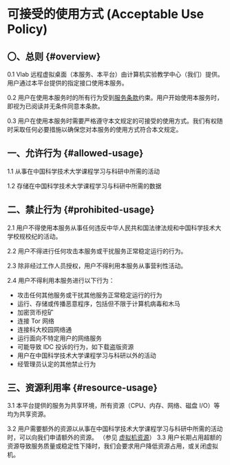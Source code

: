 # 可接受的使用方式 (Acceptable Use Policy)

## 〇、总则 {#overview}

0.1 Vlab 远程虚拟桌面（本服务、本平台）由计算机实验教学中心（我们）提供。用户通过本平台提供的指定接口使用本服务。

0.2 用户在使用本服务时的所有行为受到[服务条款](terms-of-service.md)约束。用户开始使用本服务时，即视为已阅读并无条件同意本条款。

0.3 用户在使用本服务时需要严格遵守本文规定的可接受的使用方式。我们有权随时采取任何必要措施以确保您对本服务的使用方式符合本文规定。

## 一、允许行为 {#allowed-usage}

1.1 从事在中国科学技术大学课程学习与科研中所需的活动

1.2 存储在中国科学技术大学课程学习与科研中所需的数据

## 二、禁止行为 {#prohibited-usage}

2.1 用户不得使用本服务从事任何违反中华人民共和国法律法规和中国科学技术大学校规校纪的活动。

2.2 用户不得进行任何攻击本服务或干扰服务正常稳定运行的行为。

2.3 除非经过工作人员授权，用户不得利用本服务从事营利性活动。

2.4 用户不得利用本服务进行以下行为：

- 攻击任何其他服务或干扰其他服务正常稳定运行的行为
- 运行、存储或传播恶意程序，包括但不限于计算机病毒和木马
- 加密货币挖矿
- 连接 Tor 网络
- 连接科大校园网络通
- 运行面向不特定用户的网络服务
- 可能导致 IDC 投诉的行为，如下载盗版资源
- 用户在中国科学技术大学课程学习与科研以外的活动
- 经管理员认定的其他禁止行为

## 三、资源利用率 {#resource-usage}

3.1 本平台提供的服务为共享环境，所有资源（CPU、内存、网络、磁盘 I/O）等均为共享资源。

3.2 用户需要额外的资源以从事在中国科学技术大学课程学习与科研中所需的活动时，可以向我们申请额外的资源。
（参见 [虚拟机资源](../resources.md)）
3.3 用户长期占用超额的资源导致服务质量或稳定性下降时，我们会要求用户降低资源占用，或关闭虚拟机。
